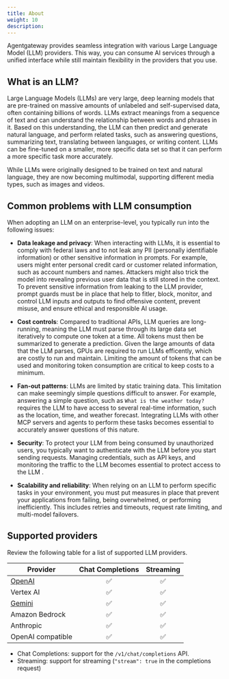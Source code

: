 ```yaml
---
title: About
weight: 10
description:
---
```


Agentgateway provides seamless integration with various Large Language Model (LLM) providers. This way, you can consume AI services through a unified interface while still maintain flexibility in the providers that you use.

## What is an LLM?

Large Language Models (LLMs) are very large, deep learning models that are pre-trained on massive amounts of unlabeled and self-supervised data, often containing billions of words. LLMs extract meanings from a sequence of text and can understand the relationship between words and phrases in it. Based on this understanding, the LLM can then predict and generate natural language, and perform related tasks, such as answering questions, summarizing text, translating between languages, or writing content. LLMs can be fine-tuned on a smaller, more specific data set so that it can perform a more specific task more accurately. 

While LLMs were originally designed to be trained on text and natural language, they are now becoming multimodal, supporting different media types, such as images and videos. 

## Common problems with LLM consumption

When adopting an LLM on an enterprise-level, you typically run into the following issues: 

* **Data leakage and privacy**: When interacting with LLMs, it is essential to comply with federal laws and to not leak any PII (personally identifiable information) or other sensitive information in prompts. For example, users might enter personal credit card or customer related information, such as account numbers and names. Attackers might also trick the model into revealing previous user data that is still stored in the context. To prevent sensitive information from leaking to the LLM provider, prompt guards must be in place that help to fitler, block, monitor, and control LLM inputs and outputs to find offensive content, prevent misuse, and ensure ethical and responsible AI usage.

* **Cost controls**: Compared to traditional APIs, LLM queries are long-running, meaning the LLM must parse through its large data set iteratively to compute one token at a time. All tokens must then be summarized to generate a prediction. Given the large amounts of data that the LLM parses, GPUs are required to run LLMs efficently, which are costly to run and maintain. Limiting the amount of tokens that can be used and monitoring token consumption are critical to keep costs to a minimum. 

* **Fan-out patterns**: LLMs are limited by static training data. This limitation can make seemingly simple questions difficult to answer. For example, answering a simple question, such as `What is the weather today?` requires the LLM to have access to several real-time information, such as the location, time, and weather forecast. Integrating LLMs with other MCP servers and agents to perform these tasks becomes essential to accurately answer questions of this nature. 

* **Security**: To protect your LLM from being consumed by unauthorized users, you typically want to authenticate with the LLM before you start sending requests. Managing credentials, such as API keys, and monitoring the traffic to the LLM becomes essential to protect access to the LLM . 

* **Scalability and reliability**: When relying on an LLM to perform specific tasks in your environment, you must put measures in place that prevent your applications from failing, being overwhelmed, or performing inefficiently. This includes retries and timeouts, request rate limiting, and multi-model failovers. 



## Supported providers

Review the following table for a list of supported LLM providers.


| Provider                  | Chat Completions | Streaming |
|---------------------------|:---------------:|:---------:|
| [OpenAI](../providers/openai)          | ✅           | ✅         |
| Vertex AI      | ✅           | ✅         |
| [Gemini](../providers/gemini)          | ✅           | ✅         |
| Amazon Bedrock | ✅           | ✅         |
| Anthropic    | ✅           | ✅         |
| OpenAI compatible    | ✅           | ✅         |

* Chat Completions: support for the `/v1/chat/completions` API.
* Streaming: support for streaming (`"stream": true` in the completions request)


